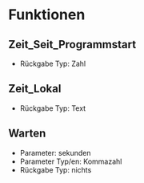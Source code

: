# Funktionen
## Zeit_Seit_Programmstart

* Rückgabe Typ: Zahl

## Zeit_Lokal

* Rückgabe Typ: Text

## Warten
* Parameter: sekunden
* Parameter Typ/en: Kommazahl
* Rückgabe Typ: nichts


